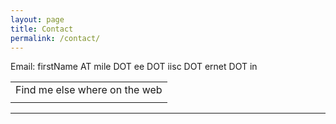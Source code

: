 ```yaml
---
layout: page
title: Contact
permalink: /contact/
---
```


Email:
firstName AT mile DOT ee DOT iisc DOT ernet DOT in

<div align="center">
<table text-align="center">
<tr>
<tr><td>Find me else where on the web</td></tr>
<td>
<a href="http://twitter.com/immsrini" title="mSrini on Twitter" target="_blank"><i class="fa fa-twitter-square fa-2x"></i></a>
<a href="http://facebook.com/" title="mSrini on FB" target="_blank"><i class="fa fa-facebook-square fa-2x"></i></a>
<a href="http://facebook.com/" title="mSrini on FB" target="_blank"><i class="fa fa-github-square fa-2x"></i></a>
<a href="http://facebook.com/" title="mSrini on FB" target="_blank"><i class="fa fa-linkedin-square fa-2x"></i></a>
<a href="http://facebook.com/" title="mSrini on FB" target="_blank"><i class="fa fa-skype fa-2x"></i></a>
</td>
</tr>
</table>
</div>

<!--Address:
Room #202, MILE Lab, Department of Electrical Engineering,
Indian Institute of Science, Bangalore, KA 560-012, India.
-->
<hr/>
